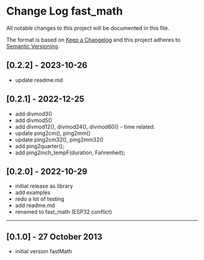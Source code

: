 # Change Log fast_math

All notable changes to this project will be documented in this file.

The format is based on [Keep a Changelog](http://keepachangelog.com/)
and this project adheres to [Semantic Versioning](http://semver.org/).


## [0.2.2] - 2023-10-26
- update readme.md


## [0.2.1] - 2022-12-25
- add divmod3()
- add divmod5()
- add divmod12(), divmod24(), divmod60() - time related.
- update ping2cm(), ping2mm()
- update ping2cm32(), ping2mm32()
- add ping2quarter();
- add ping2inch_tempF(duration, Fahrenheit);


## [0.2.0] - 2022-10-29
- initial release as library
- add examples
- redo a lot of testing
- add readme.md
- renamed to fast_math (ESP32 conflict)

----

## [0.1.0] - 27 October 2013
- initial version fastMath
